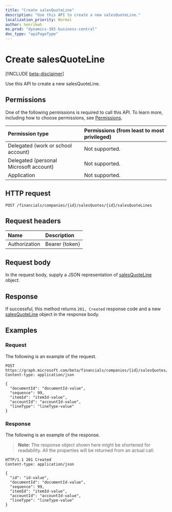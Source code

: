 ```yaml
---
title: "Create salesQuoteLine"
description: "Use this API to create a new salesQuoteLine."
localization_priority: Normal
author: henrikwh
ms.prod: "dynamics-365-business-central"
doc_type: "apiPageType"
---
```


# Create salesQuoteLine

[!INCLUDE [beta-disclaimer](../../includes/beta-disclaimer.md)]

Use this API to create a new salesQuoteLine.

## Permissions

One of the following permissions is required to call this API. To learn more, including how to choose permissions, see [Permissions](/graph/permissions-reference).

| Permission type                        | Permissions (from least to most privileged) |
|:---------------------------------------|:--------------------------------------------|
| Delegated (work or school account)     | Not supported. |
| Delegated (personal Microsoft account) | Not supported. |
| Application                            | Not supported. |

## HTTP request

<!-- { "blockType": "ignored" } -->

```http
POST /financials/companies/{id}/salesQuotes/{id}/salesQuoteLines
```

## Request headers

| Name          | Description   |
|:--------------|:--------------|
| Authorization | Bearer {token} |

## Request body

In the request body, supply a JSON representation of [salesQuoteLine](../resources/salesquoteline.md) object.

## Response

If successful, this method returns `201, Created` response code and a new [salesQuoteLine](../resources/dynamics-salesquoteline.md) object in the response body.

## Examples

### Request

The following is an example of the request.
<!-- {
  "blockType": "request",
  "name": "create_salesquoteline_from_salesquote"
}-->

```http
POST https://graph.microsoft.com/beta/financials/companies/{id}/salesQuotes/{id}/salesQuoteLines
Content-type: application/json

{
  "documentId": "documentId-value",
  "sequence": 99,
  "itemId": "itemId-value",
  "accountId": "accountId-value",
  "lineType": "lineType-value"
}
```

### Response

The following is an example of the response.

> **Note:** The response object shown here might be shortened for readability. All the properties will be returned from an actual call.

<!-- {
  "blockType": "response",
  "truncated": true,
  "@odata.type": "microsoft.graph.salesQuoteLine"
} -->

```http
HTTP/1.1 201 Created
Content-type: application/json

{
  "id": "id-value",
  "documentId": "documentId-value",
  "sequence": 99,
  "itemId": "itemId-value",
  "accountId": "accountId-value",
  "lineType": "lineType-value"
}
```

<!-- uuid: 16cd6b66-4b1a-43a1-adaf-3a886856ed98
2019-02-04 14:57:30 UTC -->
<!-- {
  "type": "#page.annotation",
  "description": "Create salesQuoteLine",
  "keywords": "",
  "section": "documentation",
  "tocPath": ""
}-->
